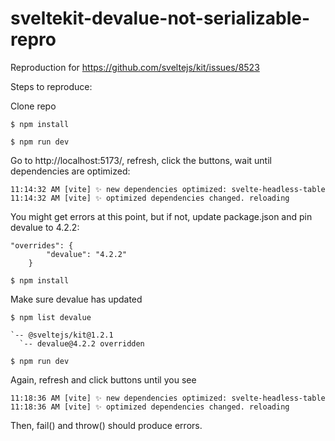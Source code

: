 # sveltekit-devalue-not-serializable-repro
Reproduction for https://github.com/sveltejs/kit/issues/8523

Steps to reproduce:

Clone repo

`$ npm install`

`$ npm run dev`

Go to http://localhost:5173/, refresh, click the buttons, wait until dependencies are optimized:
```
11:14:32 AM [vite] ✨ new dependencies optimized: svelte-headless-table
11:14:32 AM [vite] ✨ optimized dependencies changed. reloading
```

You might get errors at this point, but if not, update package.json and pin devalue to 4.2.2:

```
"overrides": {
		"devalue": "4.2.2"
	}
```	

`$ npm install`

Make sure devalue has updated

`$ npm list devalue`
```
`-- @sveltejs/kit@1.2.1
  `-- devalue@4.2.2 overridden
```

`$ npm run dev`

Again, refresh and click buttons until you see 
```
11:18:36 AM [vite] ✨ new dependencies optimized: svelte-headless-table
11:18:36 AM [vite] ✨ optimized dependencies changed. reloading
```

Then, fail() and throw() should produce errors.

